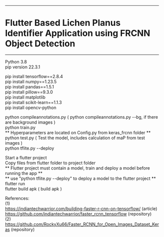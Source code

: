 -----------------------------------  
# Flutter Based Lichen Planus Identifier Application using FRCNN Object Detection 
-----------------------------------  
Python 3.8  
pip version 22.3.1  

pip install tensorflow==2.8.4  
pip install numpy==1.23.5  
pip install pandas==1.5.1  
pip install pillow==9.3.0  
pip install matplotlib  
pip install scikit-learn==1.1.3  
pip install opencv-python  

python compileannotations.py ( python compileannotations.py --bg, if there are background images )  
python train.py  
** Hyperparameters are located on Config.py from keras_frcnn folder **  
python test.py ( Test the model, includes calculation of maP from test images )  
python tflite.py --deploy  

Start a flutter project   
Copy files from flutter folder to project folder  
** Flutter project must contain a model, train and deploy a model before running the app **  
** use "python tflite.py --deploy" to deploy a model to the flutter project **  
flutter run  
flutter build apk ( build apk )  

References:  
(1)  
https://indiantechwarrior.com/building-faster-r-cnn-on-tensorflow/ (article)  
https://github.com/indiantechwarrior/faster_rcnn_tensorflow (repository)  
(2)  
https://github.com/RockyXu66/Faster_RCNN_for_Open_Images_Dataset_Keras (repository)  
